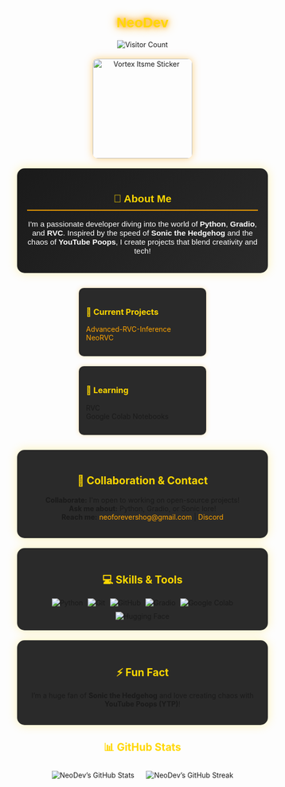 <!-- README.md -->

<div align="center">
  <h1 style="font-family: 'Arial', sans-serif; color: #FFD700; text-shadow: 0 0 10px #FFA500; animation: glow 2s ease-in-out infinite alternate;">
    NeoDev
  </h1>
  <img src="https://komarev.com/ghpvc/?username=TheNeodev&label=Visitor&color=FF0000&style=flat" alt="Visitor Count" style="margin-bottom: 20px;" />
  <br>
  <img src="https://media.tenor.com/images/fdba0ec8b712b4c77acb71eb67adc8a4/tenor.gif" alt="Vortex Itsme Sticker" style="width: 200px; border-radius: 10px; box-shadow: 0 0 15px rgba(255, 165, 0, 0.5);" />
</div>

<div style="background: linear-gradient(135deg, #1a1a1a, #2a2a2a); padding: 20px; border-radius: 15px; margin: 20px auto; max-width: 800px; box-shadow: 0 0 20px rgba(255, 215, 0, 0.3); color: #FFFFFF; font-family: 'Arial', sans-serif;">
  <h2 style="color: #FFD700; text-align: center; border-bottom: 2px solid #FFA500; padding-bottom: 10px;">🚀 About Me</h2>
  <p style="text-align: center; font-size: 1.1em;">
    I'm a passionate developer diving into the world of <strong>Python</strong>, <strong>Gradio</strong>, and <strong>RVC</strong>. Inspired by the speed of <strong>Sonic the Hedgehog</strong> and the chaos of <strong>YouTube Poops</strong>, I create projects that blend creativity and tech!
  </p>
</div>

<div style="display: flex; justify-content: space-around; flex-wrap: wrap; margin: 20px auto; max-width: 800px;">
  <div style="background: #2a2a2a; padding: 15px; border-radius: 10px; width: 45%; margin: 10px; box-shadow: 0 0 10px rgba(255, 165, 0, 0.3);">
    <h3 style="color: #FFD700;">🔭 Current Projects</h3>
    <ul style="list-style: none; padding: 0;">
      <li><a href="https://github.com/ArkanDash/Advanced-RVC-Inference" style="color: #FFA500; text-decoration: none;">Advanced-RVC-Inference</a></li>
      <li><a href="https://github.com/TheNeodev/NeoRVC" style="color: #FFA500; text-decoration: none;">NeoRVC</a></li>
    </ul>
  </div>
  <div style="background: #2a2a2a; padding: 15px; border-radius: 10px; width: 45%; margin: 10px; box-shadow: 0 0 10px rgba(255, 165, 0, 0.3);">
    <h3 style="color: #FFD700;">🌱 Learning</h3>
    <ul style="list-style: none; padding: 0;">
      <li>RVC</li>
      <li>Google Colab Notebooks</li>
    </ul>
  </div>
</div>

<div style="background: #2a2a2a; padding: 20px; border-radius: 15px; margin: 20px auto; max-width: 800px; box-shadow: 0 0 20px rgba(255, 215, 0, 0.3);">
  <h2 style="color: #FFD700; text-align: center;">🤝 Collaboration & Contact</h2>
  <p style="text-align: center;">
    <strong>Collaborate:</strong> I'm open to working on open-source projects! <br>
    <strong>Ask me about:</strong> Python, Gradio, or Sonic lore! <br>
    <strong>Reach me:</strong> 
    <a href="mailto:neoforevershog@gmail.com" style="color: #FFA500; text-decoration: none;">neoforevershog@gmail.com</a> | 
    <a href="https://discord.com/users/1314204512814235689" style="color: #FFA500; text-decoration: none;">Discord</a>
  </p>
</div>

<div style="background: #2a2a2a; padding: 20px; border-radius: 15px; margin: 20px auto; max-width: 800px; box-shadow: 0 0 20px rgba(255, 215, 0, 0.3);">
  <h2 style="color: #FFD700; text-align: center;">💻 Skills & Tools</h2>
  <div style="display: flex; justify-content: center; flex-wrap: wrap; gap: 10px;">
    <img src="https://img.shields.io/badge/Python-3776AB?style=for-the-badge&logo=python&logoColor=white" alt="Python" />
    <img src="https://img.shields.io/badge/Git-F05032?style=for-the-badge&logo=git&logoColor=white" alt="Git" />
    <img src="https://img.shields.io/badge/GitHub-181717?style=for-the-badge&logo=github&logoColor=white" alt="GitHub" />
    <img src="https://img.shields.io/badge/Gradio-db9618?style=for-the-badge&logo=gradio&logoColor=white" alt="Gradio" />
    <img src="https://img.shields.io/badge/Google_Colab-F9AB00?style=for-the-badge&logo=googlecolab&logoColor=blue" alt="Google Colab" />
    <img src="https://img.shields.io/badge/Hugging_Face-FF9900?style=for-the-badge&logo=huggingface&logoColor=white" alt="Hugging Face" />
  </div>
</div>

<div style="background: #2a2a2a; padding: 20px; border-radius: 15px; margin: 20px auto; max-width: 800px; box-shadow: 0 0 20px rgba(255, 215, 0, 0.3); text-align: center;">
  <h2 style="color: #FFD700;">⚡ Fun Fact</h2>
  <p>I’m a huge fan of <strong>Sonic the Hedgehog</strong> and love creating chaos with <strong>YouTube Poops (YTP)</strong>!</p>
</div>

<div style="margin: 20px auto; max-width: 800px; text-align: center;">
  <h2 style="color: #FFD700;">📊 GitHub Stats</h2>
  <img src="https://github-readme-stats.vercel.app/api?username=TheNeoDev&show_icons=true&count_private=true&include_all_commits=false&custom_title=NeoDev's%20GitHub%20Stats&title_color=FFD700&text_color=DAA520&icon_color=FFA500&bg_color=2a2a2a" alt="NeoDev’s GitHub Stats" style="margin: 10px;" />
  <img src="https://github-readme-streak-stats.herokuapp.com/?user=TheNeoDev&currStreakNum=FFFF00&sideNums=FFFF00&currStreakLabel=FFFFFF&sideLabels=FFFFFF&background=2a2a2a&border=FFFFFF" alt="NeoDev’s GitHub Streak" style="margin: 10px;" />
</div>

<style>
  @keyframes glow {
    from { text-shadow: 0 0 10px #FFA500, 0 0 20px #FFA500; }
    to { text-shadow: 0 0 20px #FFD700, 0 0 30px #FFD700; }
  }
  a:hover { text-decoration: underline; }
  img:hover { transform: scale(1.05); transition: transform 0.3s ease; }
</style>
